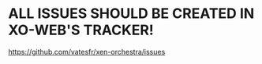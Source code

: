 # ALL ISSUES SHOULD BE CREATED IN XO-WEB'S TRACKER!

https://github.com/vatesfr/xen-orchestra/issues
